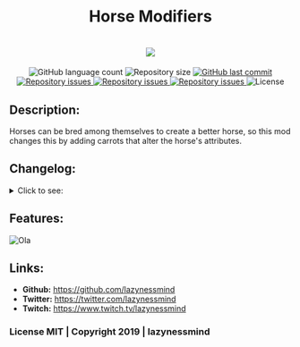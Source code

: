 <h1 align="center">Horse Modifiers</h1>
<h1 align="center">
  <img src="https://raw.githubusercontent.com/lazynessmind/HorseModifiers/master/imgs/header.png"><br>
</h1>

<p align="center">
  <img alt="GitHub language count" src="https://img.shields.io/github/languages/count/lazynessmind/HorseModifiers.svg">

  <img alt="Repository size" src="https://img.shields.io/github/repo-size/lazynessmind/HorseModifiers.svg">
  
  <a href="https://github.com/lazynessmind/HorseModifiers/commits/master">
    <img alt="GitHub last commit" src="https://img.shields.io/github/last-commit/lazynessmind/HorseModifiers.svg">
  </a>

  <a href="https://github.com/lazynessmind/HorseModifiers/issues">
    <img alt="Repository issues" src="https://img.shields.io/github/issues/lazynessmind/HorseModifiers.svg">
  </a>

  <a href="https://www.curseforge.com/minecraft/mc-mods/horse-modifiers">
    <img alt="Repository issues" src="http://cf.way2muchnoise.eu/full_347964_downloads.svg">
  </a>

  <a href="https://www.curseforge.com/minecraft/mc-mods/horse-modifiers">
    <img alt="Repository issues" src="http://cf.way2muchnoise.eu/versions/347964.svg">
  </a>

  <img alt="License" src="https://img.shields.io/badge/license-MIT-brightgreen">
</p>

## Description:

  Horses can be bred among themselves to create a better horse, so this mod changes this by adding carrots that alter the horse's attributes.

## Changelog:

<details>
  <summary>Click to see:</summary>
  
  **1.0**
  * First release;
  
  **1.0.1**
  * Fix: carrots could not stack together, even if the carrot was the same type;
  * Fix: set version in the mod info file.
  * Fix: pack.mcmeta
  * Updated Forge to latest version;
  
  **1.1**
  * Updated Forge to latest version;
  * Added Horse Spy;
  
  **1.1.1**
  * Updated Forge to latest version;
  * Fix: Now the carrots can be applied to all types of Horses;
  * Fix: Update message not showing. (Can be disabled on configs)
  * Added Germany translation - https://github.com/pandory-network
  
  **1.1.2**
  * Updated Forge to latest version;
  * Idea: added config to limiters (now you can change the max value to speed and jump attribute) - Thanks *neqaden*;
  * Fix: Every text on the mod can be translated.
  * Added Portuguese translation.
  
  **1.2.0**
  * Removed Horse Spy.
  * Redone modifiers system.
  * Changed Jump Carrot recipe.
  * Now you can see the attribute value in a GUI format.
  * Updated Forge.s
      
</details>

## Features:

![Ola](https://raw.githubusercontent.com/lazynessmind/HorseModifiers/master/imgs/recipe-with-text.png "Ola")

## Links:

- **Github:** https://github.com/lazynessmind
- **Twitter:**  https://twitter.com/lazynessmind
- **Twitch:** https://www.twitch.tv/lazynessmind

### License MIT | Copyright 2019 | lazynessmind
